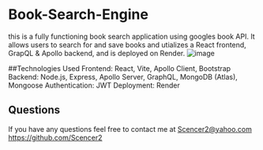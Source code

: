 # Book-Search-Engine
this is a fully functioning book search application using googles book API. It allows users to search for and save books and utializes a React frontend, GrapQL & Apollo backend, and is deployed on Render.
![image](https://github.com/user-attachments/assets/fb823bc3-c2e6-4b46-bc53-bffa841e726d)

##Technologies Used
Frontend: React, Vite, Apollo Client, Bootstrap
Backend: Node.js, Express, Apollo Server, GraphQL, MongoDB (Atlas), Mongoose
Authentication: JWT
Deployment: Render

## Questions
If you have any questions feel free to contact me at
Scencer2@yahoo.com
https://github.com/Scencer2

